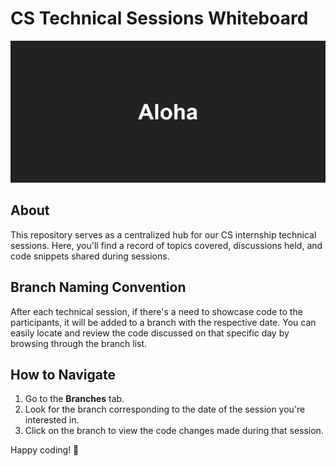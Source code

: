 <h1>CS Technical Sessions Whiteboard</h1>

<img src="./Assets/Aloha.png" alt="Aloha" />

<h2>About</h2>
<p>
    This repository serves as a centralized hub for our CS internship technical
    sessions. Here, you'll find a record of topics covered, discussions held,
    and code snippets shared during sessions.
</p>

<h2>Branch Naming Convention</h2>
<p>
    After each technical session, if there's a need to showcase code to the
    participants, it will be added to a branch with the respective date. You can
    easily locate and review the code discussed on that specific day by browsing
    through the branch list.
</p>

<h2>How to Navigate</h2>
<ol>
    <li>Go to the <strong>Branches</strong> tab.</li>
    <li>
        Look for the branch corresponding to the date of the session you're
        interested in.
    </li>
    <li>
        Click on the branch to view the code changes made during that session.
    </li>
</ol>

<p>Happy coding! 🚀</p>
